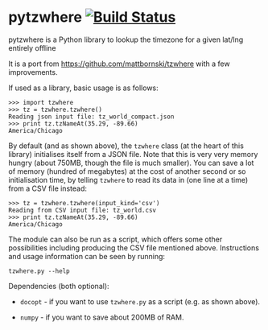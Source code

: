 pytzwhere [![Build Status](https://travis-ci.org/pegler/pytzwhere.svg)](https://travis-ci.org/pegler/pytzwhere)
=========

pytzwhere is a Python library to lookup the timezone for a given lat/lng entirely offline

It is a port from https://github.com/mattbornski/tzwhere with a few improvements.

If used as a library, basic usage is as follows:

    >>> import tzwhere
    >>> tz = tzwhere.tzwhere()
    Reading json input file: tz_world_compact.json
    >>> print tz.tzNameAt(35.29, -89.66)
    America/Chicago

By default (and as shown above), the `tzwhere` class (at the heart of this library) initialises itself from a JSON file.  Note that this is very very memory hungry (about 750MB, though the file is much smaller).  You can save a lot of memory (hundred of megabytes) at the cost of another second or so initialisation time, by telling `tzwhere` to read its data in (one line at a time) from a CSV file instead:

    >>> tz = tzwhere.tzwhere(input_kind='csv')
    Reading from CSV input file: tz_world.csv
    >>> print tz.tzNameAt(35.29, -89.66)
    America/Chicago

The module can also be run as a script, which offers some other possibilities including producing the CSV file mentioned above.  Instructions and usage information can be seen by running:

    tzwhere.py --help

Dependencies (both optional):

  * `docopt` - if you want to use `tzwhere.py` as a script (e.g. as shown above).

  * `numpy` - if you want to save about 200MB of RAM.
